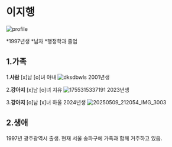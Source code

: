 # 이지행
![profile](https://github.com/user-attachments/assets/09ab9d5f-419b-4fa1-92ac-d97902ea4196)
  
  *1997년생
  *남자
  *행정학과 졸업
## 1.가족
1.**사람**   [x]남 [o]녀 아내 
![dksdbwls](https://github.com/user-attachments/assets/ac21a165-946d-4ec7-996e-1645b3c18289)
2001년생

2.**강아지** [x]남 [o]녀 지유 
![1755315337191](https://github.com/user-attachments/assets/a5d55ddf-00df-42bf-9801-7a20fa12f991)
2023년생

3.**강아지** [o]남 [x]녀 하울
2024년생
![20250509_212054_IMG_3003](https://github.com/user-attachments/assets/0b494d9b-6c7c-4d6b-8e7c-75768e1d4d1d)

## 2.생애
1997년 광주광역시 출생. 현재 서울 송파구에 가족과 함께 거주하고 있음.

